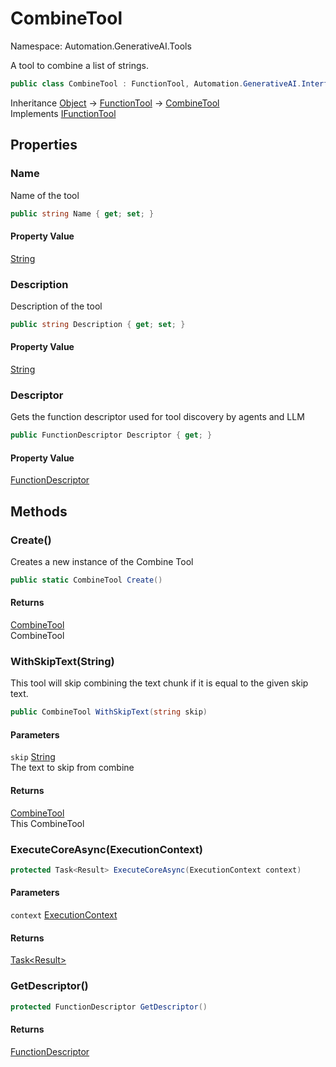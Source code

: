 # CombineTool

Namespace: Automation.GenerativeAI.Tools

A tool to combine a list of strings.

```csharp
public class CombineTool : FunctionTool, Automation.GenerativeAI.Interfaces.IFunctionTool
```

Inheritance [Object](https://docs.microsoft.com/en-us/dotnet/api/system.object) → [FunctionTool](./automation.generativeai.tools.functiontool.md) → [CombineTool](./automation.generativeai.tools.combinetool.md)<br>
Implements [IFunctionTool](./automation.generativeai.interfaces.ifunctiontool.md)

## Properties

### **Name**

Name of the tool

```csharp
public string Name { get; set; }
```

#### Property Value

[String](https://docs.microsoft.com/en-us/dotnet/api/system.string)<br>

### **Description**

Description of the tool

```csharp
public string Description { get; set; }
```

#### Property Value

[String](https://docs.microsoft.com/en-us/dotnet/api/system.string)<br>

### **Descriptor**

Gets the function descriptor used for tool discovery by agents and LLM

```csharp
public FunctionDescriptor Descriptor { get; }
```

#### Property Value

[FunctionDescriptor](./automation.generativeai.functiondescriptor.md)<br>

## Methods

### **Create()**

Creates a new instance of the Combine Tool

```csharp
public static CombineTool Create()
```

#### Returns

[CombineTool](./automation.generativeai.tools.combinetool.md)<br>
CombineTool

### **WithSkipText(String)**

This tool will skip combining the text chunk if it is equal to the given skip text.

```csharp
public CombineTool WithSkipText(string skip)
```

#### Parameters

`skip` [String](https://docs.microsoft.com/en-us/dotnet/api/system.string)<br>
The text to skip from combine

#### Returns

[CombineTool](./automation.generativeai.tools.combinetool.md)<br>
This CombineTool

### **ExecuteCoreAsync(ExecutionContext)**

```csharp
protected Task<Result> ExecuteCoreAsync(ExecutionContext context)
```

#### Parameters

`context` [ExecutionContext](./automation.generativeai.interfaces.executioncontext.md)<br>

#### Returns

[Task&lt;Result&gt;](https://docs.microsoft.com/en-us/dotnet/api/system.threading.tasks.task-1)<br>

### **GetDescriptor()**

```csharp
protected FunctionDescriptor GetDescriptor()
```

#### Returns

[FunctionDescriptor](./automation.generativeai.functiondescriptor.md)<br>
